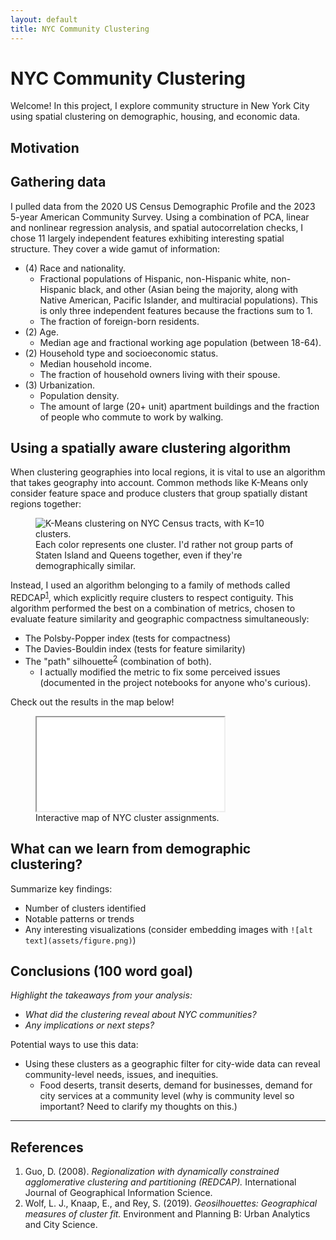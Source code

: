 ```yaml
---
layout: default
title: NYC Community Clustering
---
```


# NYC Community Clustering

Welcome! In this project, I explore community structure in New York City using spatial clustering on demographic, housing, and economic data.

## Motivation

<!-- People often understand the geography of a city in terms of its neighborhoods (see, for example, the New York Times's [An Extremely Detailed Map of New York City Neighborhoods](https://www.nytimes.com/interactive/2023/upshot/extremely-detailed-nyc-neighborhood-map.html)). How well do these named regions map onto how people naturally 

Understanding how a city changes over time requires knowledge of the people who live there, both at a global and a local (neighborhood) level. In particular, studying how neighborhoods grow and change can inform a myriad of topics like gentrification, urban poverty, and politics.

But named neighborhoods are not a complete description of a city's communities! Take Williamsburg as an example: comparing the NYT neighborhood boundary with the results from the 2024 presidential reveals a striking divide:
**(insert figure here: 50% agreement Williamsburg vs. 2024 election map NYT)**

What's going on? The core of Williamsburg is a rapidly gentrifying area filled with **(update) young professionals** who lean progressive and tend to size with Gaza in the Israel-Palestine conflict. Southern Williamsburg, on the other hand, is heavily orthodox Jewish and pro-Israel, leading them to vote Republican due to the party's staunch support for Israel. Both of these communities lie in the area we call "Williamsburg," but grouping them together masks important distinctions in their values and priorities.

My goal is to map out these distinct communities by studying how people of different demographics, housing situations, and income group together into geographic regions using a clustering algorithm. Using these regions, I can evaluate how well the named neighborhoods describe real communities of people, and where this description falls short. 

*If time permits, I will repeat this analysis for past years as well to see how communities change over time. And in the future, I hope to use these regions as a tool to study issues in urban development at the local level.* -->

<!-- Remember to mention that you're performing SPATIAL clustering on NYC CENSUS TRACTS. -->

## Gathering data

<!-- I pulled demographic data primarily from the 2020 US Census Demographic Profile, supplemented with economic and urbanization data from the 2023 5-year American Community Survey.  -->
I pulled data from the 2020 US Census Demographic Profile and the 2023 5-year American Community Survey. Using a combination of PCA, linear and nonlinear regression analysis, and spatial autocorrelation checks, I chose 11 largely independent features exhibiting interesting spatial structure. They cover a wide gamut of information:
- (4) Race and nationality.
    - Fractional populations of Hispanic, non-Hispanic white, non-Hispanic black, and other (Asian being the majority, along with Native American, Pacific Islander, and multiracial populations). This is only three independent features because the fractions sum to 1.
    - The fraction of foreign-born residents. <!-- as a proxy for immigrant communities. -->
- (2) Age.
    - Median age and fractional working age population (between 18-64). <!-- These can identify strong concentrations of children, adults, and seniors more or less independently. -->
- (2) Household type and socioeconomic status.
    - Median household income. <!-- I found that it alone is strongly predictive of several other socioeconomic indicators I proposed, such as median rent and the number of people below the poverty line. -->
    - The fraction of household owners living with their spouse. <!-- , providing an axis sensitive to household type. -->
- (3) Urbanization.
    - Population density. <!-- , which provides an urban vs. rural spectrum. -->
    - The amount of large (20+ unit) apartment buildings and the fraction of people who commute to work by walking. <!-- These features identify dense urban cores and hyperlocal communities. -->


## Using a spatially aware clustering algorithm

When clustering geographies into local regions, it is vital to use an algorithm that takes geography into account. Common methods like K-Means only consider feature space and produce clusters that group spatially distant regions together:

<!-- K-Means figure -->
<figure class="responsive-figure">
    <img 
        src="{{ '/figures/kmeans_clusters.png' | relative_url }}"
        alt="K-Means clustering on NYC Census tracts, with K=10 clusters."
    />
    <figcaption>
        Each color represents one cluster. I'd rather not group parts of Staten Island and Queens together, even if they're demographically similar.
    </figcaption>
</figure>

<!-- It is a two-step method that first connects Census tracts together to form a tree, taking both feature similarity and spatial connectivity into account, and then prunes the tree into the desired number of clusters.  -->
Instead, I used an algorithm belonging to a family of methods called REDCAP<sup><a href="#ref-redcap">1</a></sup>, which explicitly require clusters to respect contiguity. This algorithm performed the best on a combination of metrics, chosen to evaluate feature similarity and geographic compactness simultaneously:
- The Polsby-Popper index (tests for compactness)
- The Davies-Bouldin index (tests for feature similarity)
- The "path" silhouette<sup><a href="#ref-pathsilhouette">2</a></sup> (combination of both). 
    - I actually modified the metric to fix some perceived issues (documented in the project notebooks for anyone who's curious).

Check out the results in the map below!

<!-- Ooh interactive folium map, fancy -->
<figure class="responsive-figure map-figure">
  <div class="map-container">
    <iframe 
        src="{{ '/maps/map_clusters.html' | relative_url }}"
        title="NYC demographic clusters map"
        loading="lazy"
        allowfullscreen
    ></iframe>
  </div>
  <figcaption>Interactive map of NYC cluster assignments.</figcaption>
</figure>

## What can we learn from demographic clustering?

Summarize key findings:
- Number of clusters identified
- Notable patterns or trends
- Any interesting visualizations (consider embedding images with `![alt text](assets/figure.png)`)

## Conclusions (100 word goal)

*Highlight the takeaways from your analysis:*
- *What did the clustering reveal about NYC communities?* 
- *Any implications or next steps?*

Potential ways to use this data:

- Using these clusters as a geographic filter for city-wide data can reveal community-level needs, issues, and inequities.
    - Food deserts, transit deserts, demand for businesses, demand for city services at a community level
(why is community level so important? Need to clarify my thoughts on this.)

---

## References

<ol class="references">
    <li id="ref-redcap">
        Guo, D. (2008). 
        <em>Regionalization with dynamically constrained agglomerative clustering and partitioning (REDCAP).</em>
        International Journal of Geographical Information Science.
    </li>
    <li id="ref-pathsilhouette">
        Wolf, L. J., Knaap, E., and Rey, S. (2019). 
        <em>Geosilhouettes: Geographical measures of cluster fit.</em>
        Environment and Planning B: Urban Analytics and City Science.
    </li>
</ol>
